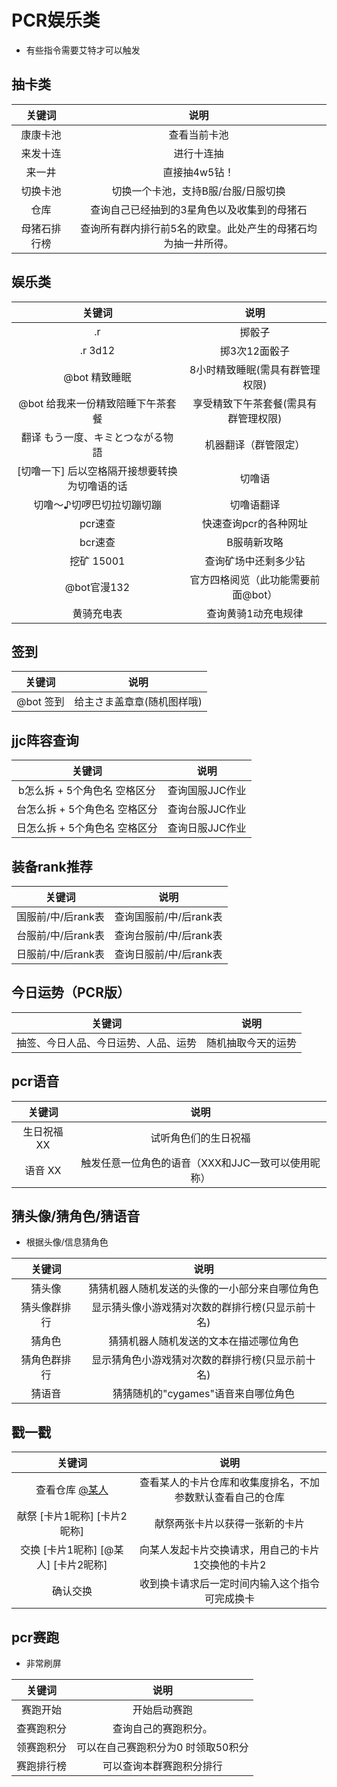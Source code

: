 # PCR娱乐类
- 有些指令需要艾特才可以触发

## 抽卡类
| 关键词 | 说明 |
| :----:| :----: | 
| 康康卡池  | 查看当前卡池 |
| 来发十连 | 进行十连抽 |
| 来一井  | 直接抽4w5钻！ |
| 切换卡池 | 切换一个卡池，支持B服/台服/日服切换 |
| 仓库 | 查询自己已经抽到的3星角色以及收集到的母猪石 |
| 母猪石排行榜 | 查询所有群内排行前5名的欧皇。此处产生的母猪石均为抽一井所得。 |

## 娱乐类
| 关键词 | 说明 |
| :----:| :----: | 
|.r|掷骰子|
|.r 3d12|掷3次12面骰子|
|@bot 精致睡眠|8小时精致睡眠(需具有群管理权限)|
|@bot 给我来一份精致陪睡下午茶套餐|享受精致下午茶套餐(需具有群管理权限)|
|翻译 もう一度、キミとつながる物語|机器翻译（群管限定）|
|[切噜一下] 后以空格隔开接想要转换为切噜语的话	|切噜语|
|切噜～♪切啰巴切拉切蹦切蹦|切噜语翻译|
|pcr速查|快速查询pcr的各种网址|
|bcr速查|B服萌新攻略|
|挖矿 15001| 查询矿场中还剩多少钻|
|@bot官漫132|官方四格阅览（此功能需要前面@bot）|
|黄骑充电表|查询黄骑1动充电规律|

## 签到
| 关键词 | 说明 |
| :----:| :----: | 
|@bot 签到|给主さま盖章章(随机图样哦)|

## jjc阵容查询
| 关键词 | 说明 |
| :----:| :----: | 
|b怎么拆 + 5个角色名 空格区分|查询国服JJC作业|
|台怎么拆 + 5个角色名 空格区分|查询台服JJC作业|
|日怎么拆 + 5个角色名 空格区分|查询日服JJC作业|

## 装备rank推荐
| 关键词 | 说明 |
| :----:| :----: | 
|国服前/中/后rank表|查询国服前/中/后rank表|
|台服前/中/后rank表|查询台服前/中/后rank表|
|日服前/中/后rank表|查询日服前/中/后rank表|

## 今日运势（PCR版）
| 关键词 | 说明 |
| :----:| :----: | 
|抽签、今日人品、今日运势、人品、运势|随机抽取今天的运势|

## pcr语音
| 关键词 | 说明 |
| :----:| :----: | 
|生日祝福 XX|试听角色们的生日祝福|
|语音 XX |触发任意一位角色的语音（XXX和JJC一致可以使用昵称）|

## 猜头像/猜角色/猜语音
- 根据头像/信息猜角色

| 关键词 | 说明 |
| :----:| :----: | 
|猜头像|猜猜机器人随机发送的头像的一小部分来自哪位角色|
|猜头像群排行|显示猜头像小游戏猜对次数的群排行榜(只显示前十名)|
|猜角色|猜猜机器人随机发送的文本在描述哪位角色|
|猜角色群排行|显示猜角色小游戏猜对次数的群排行榜(只显示前十名)|
|猜语音|猜猜随机的"cygames"语音来自哪位角色|

## 戳一戳
| 关键词 | 说明 |
| :----:| :----: | 
|查看仓库 [@某人](这是可选参数)|查看某人的卡片仓库和收集度排名，不加参数默认查看自己的仓库|
|献祭 [卡片1昵称] [卡片2昵称]|献祭两张卡片以获得一张新的卡片|
|交换 [卡片1昵称] [@某人] [卡片2昵称]|向某人发起卡片交换请求，用自己的卡片1交换他的卡片2|
|确认交换|收到换卡请求后一定时间内输入这个指令可完成换卡|

## pcr赛跑
- 非常刷屏

| 关键词 | 说明 |
| :----:| :----: | 
|赛跑开始|开始启动赛跑|
|查赛跑积分|查询自己的赛跑积分。|
|领赛跑积分|可以在自己赛跑积分为0 时领取50积分|
|赛跑排行榜|可以查询本群赛跑积分排行|